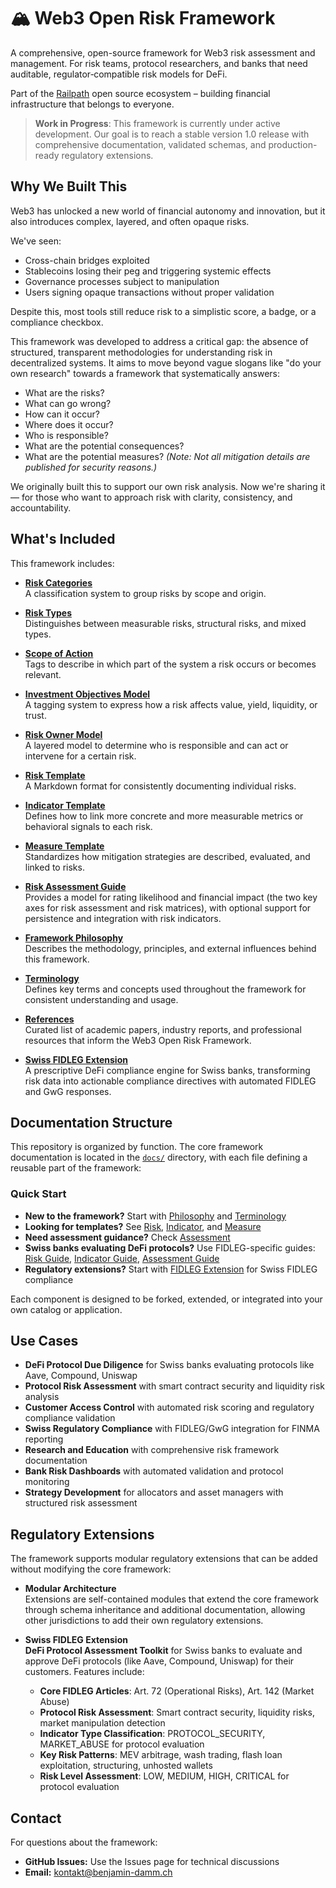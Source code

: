 #  🏔️ Web3 Open Risk Framework

A comprehensive, open-source framework for Web3 risk assessment and management. 
For risk teams, protocol researchers, and banks that need auditable, regulator‑compatible risk models for DeFi.

Part of the [Railpath](https://github.com/railpath) open source ecosystem – building financial infrastructure that belongs to everyone.

> **Work in Progress**: This framework is currently under active development. Our goal is to reach a stable version 1.0 release with comprehensive documentation, validated schemas, and production-ready regulatory extensions.

##  Why We Built This

Web3 has unlocked a new world of financial autonomy and innovation, but it also introduces complex, layered, and often opaque risks.

We've seen:
- Cross-chain bridges exploited
- Stablecoins losing their peg and triggering systemic effects
- Governance processes subject to manipulation
- Users signing opaque transactions without proper validation

Despite this, most tools still reduce risk to a simplistic score, a badge, or a compliance checkbox.

This framework was developed to address a critical gap: the absence of structured, transparent methodologies for understanding risk in decentralized systems. It aims to move beyond vague slogans like "do your own research" towards a framework that systematically answers:

- What are the risks?
- What can go wrong?
- How can it occur?
- Where does it occur?
- Who is responsible?
- What are the potential consequences?
- What are the potential measures? *(Note: Not all mitigation details are published for security reasons.)*

We originally built this to support our own risk analysis. Now we're sharing it — for those who want to approach risk with clarity, consistency, and accountability.

##  What's Included

This framework includes:

-  **[Risk Categories](./docs/categories.md)**  
  A classification system to group risks by scope and origin.

-  **[Risk Types](./docs/types.md)**  
  Distinguishes between measurable risks, structural risks, and mixed types.

-  **[Scope of Action](./docs/scopes.md)**  
  Tags to describe in which part of the system a risk occurs or becomes relevant.

-  **[Investment Objectives Model](./docs/objectives.md)**  
  A tagging system to express how a risk affects value, yield, liquidity, or trust.

-  **[Risk Owner Model](./docs/owners.md)**  
  A layered model to determine who is responsible and can act or intervene for a certain risk.

-  **[Risk Template](./docs/risk.md)**  
  A Markdown format for consistently documenting individual risks.

-  **[Indicator Template](./docs/indicator.md)**  
  Defines how to link more concrete and more measurable metrics or behavioral signals to each risk.

-  **[Measure Template](./docs/measure.md)**  
  Standardizes how mitigation strategies are described, evaluated, and linked to risks.

-  **[Risk Assessment Guide](./docs/assessment.md)**  
  Provides a model for rating likelihood and financial impact (the two key axes for risk assessment and risk matrices), with optional support for persistence and integration with risk indicators.

-  **[Framework Philosophy](./docs/philosophy.md)**  
  Describes the methodology, principles, and external influences behind this framework.

-  **[Terminology](./docs/terminology.md)**  
  Defines key terms and concepts used throughout the framework for consistent understanding and usage.

-  **[References](./docs/references.md)**  
  Curated list of academic papers, industry reports, and professional resources that inform the Web3 Open Risk Framework.

-  **[Swiss FIDLEG Extension](./extensions/fidleg/)**  
  A prescriptive DeFi compliance engine for Swiss banks, transforming risk data into actionable compliance directives with automated FIDLEG and GwG responses.

##  Documentation Structure

This repository is organized by function. The core framework documentation is located in the [`docs/`](./docs/) directory, with each file defining a reusable part of the framework:

###  Quick Start
- **New to the framework?** Start with [Philosophy](./docs/philosophy.md) and [Terminology](./docs/terminology.md)
- **Looking for templates?** See [Risk](./docs/risk.md), [Indicator](./docs/indicator.md), and [Measure](./docs/measure.md)
- **Need assessment guidance?** Check [Assessment](./docs/assessment.md)
- **Swiss banks evaluating DeFi protocols?** Use FIDLEG-specific guides: [Risk Guide](./extensions/fidleg/docs/risk.fidleg.md), [Indicator Guide](./extensions/fidleg/docs/indicator.fidleg.md), [Assessment Guide](./extensions/fidleg/docs/assessment.fidleg.md)
- **Regulatory extensions?** Start with [FIDLEG Extension](./extensions/fidleg/) for Swiss FIDLEG compliance

Each component is designed to be forked, extended, or integrated into your own catalog or application.

##  Use Cases

- **DeFi Protocol Due Diligence** for Swiss banks evaluating protocols like Aave, Compound, Uniswap
- **Protocol Risk Assessment** with smart contract security and liquidity risk analysis
- **Customer Access Control** with automated risk scoring and regulatory compliance validation
- **Swiss Regulatory Compliance** with FIDLEG/GwG integration for FINMA reporting
- **Research and Education** with comprehensive risk framework documentation
- **Bank Risk Dashboards** with automated validation and protocol monitoring
- **Strategy Development** for allocators and asset managers with structured risk assessment

##  Regulatory Extensions

The framework supports modular regulatory extensions that can be added without modifying the core framework:

- **Modular Architecture**  
  Extensions are self-contained modules that extend the core framework through schema inheritance and additional documentation, allowing other jurisdictions to add their own regulatory extensions.

- **Swiss FIDLEG Extension**  
  **DeFi Protocol Assessment Toolkit** for Swiss banks to evaluate and approve DeFi protocols (like Aave, Compound, Uniswap) for their customers. Features include:
  - **Core FIDLEG Articles**: Art. 72 (Operational Risks), Art. 142 (Market Abuse)
  - **Protocol Risk Assessment**: Smart contract security, liquidity risks, market manipulation detection
  - **Indicator Type Classification**: PROTOCOL_SECURITY, MARKET_ABUSE for protocol evaluation
  - **Key Risk Patterns**: MEV arbitrage, wash trading, flash loan exploitation, structuring, unhosted wallets
  - **Risk Level Assessment**: LOW, MEDIUM, HIGH, CRITICAL for protocol evaluation

## Contact

For questions about the framework:

- **GitHub Issues:** Use the Issues page for technical discussions
- **Email:** kontakt@benjamin-damm.ch

